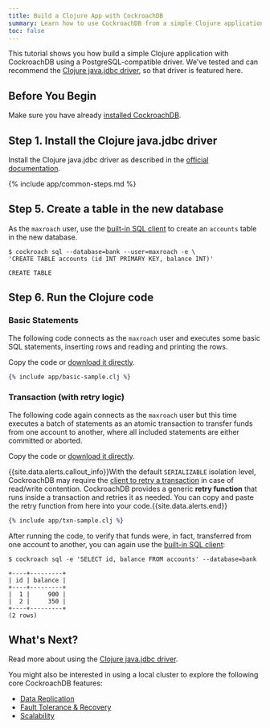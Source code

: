```yaml
---
title: Build a Clojure App with CockroachDB
summary: Learn how to use CockroachDB from a simple Clojure application with a low-level client driver.
toc: false
---
```


This tutorial shows you how build a simple Clojure application with CockroachDB using a PostgreSQL-compatible driver. We've tested and can recommend the [Clojure java.jdbc driver](http://clojure-doc.org/articles/ecosystem/java_jdbc/home.html), so that driver is featured here.

<div id="toc"></div>

## Before You Begin

Make sure you have already [installed CockroachDB](install-cockroachdb.html).

## Step 1. Install the Clojure java.jdbc driver

Install the Clojure java.jdbc driver as described in the [official documentation](http://clojure-doc.org/articles/ecosystem/java_jdbc/home.html).

{% include app/common-steps.md %}

## Step 5. Create a table in the new database

As the `maxroach` user, use the [built-in SQL client](use-the-built-in-sql-client.html) to create an `accounts` table in the new database.

~~~ shell
$ cockroach sql --database=bank --user=maxroach -e \
'CREATE TABLE accounts (id INT PRIMARY KEY, balance INT)'
~~~

~~~
CREATE TABLE
~~~

## Step 6. Run the Clojure code

### Basic Statements

The following code connects as the `maxroach` user and executes some basic SQL statements, inserting rows and reading and printing the rows. 

Copy the code or 
<a href="https://raw.githubusercontent.com/cockroachdb/docs/gh-pages/_includes/app/basic-sample.clj" download>download it directly</a>.

~~~ clojure
{% include app/basic-sample.clj %}
~~~

### Transaction (with retry logic)

The following code again connects as the `maxroach` user but this time executes a batch of statements as an atomic transaction to transfer funds from one account to another, where all included statements are either committed or aborted. 

Copy the code or 
<a href="https://raw.githubusercontent.com/cockroachdb/docs/gh-pages/_includes/app/txn-sample.clj" download>download it directly</a>. 

{{site.data.alerts.callout_info}}With the default `SERIALIZABLE` isolation level, CockroachDB may require the [client to retry a transaction](transactions.html#transaction-retries) in case of read/write contention. CockroachDB provides a generic <strong>retry function</strong> that runs inside a transaction and retries it as needed. You can copy and paste the retry function from here into your code.{{site.data.alerts.end}}

~~~ clojure
{% include app/txn-sample.clj %}
~~~

After running the code, to verify that funds were, in fact, transferred from one account to another, you can again use the [built-in SQL client](use-the-built-in-sql-client.html): 

~~~ shell
$ cockroach sql -e 'SELECT id, balance FROM accounts' --database=bank
~~~

~~~
+----+---------+
| id | balance |
+----+---------+
|  1 |     900 |
|  2 |     350 |
+----+---------+
(2 rows)
~~~

## What's Next?

Read more about using the [Clojure java.jdbc driver](http://clojure-doc.org/articles/ecosystem/java_jdbc/home.html).

You might also be interested in using a local cluster to explore the following core CockroachDB features:

- [Data Replication](demo-data-replication.html)
- [Fault Tolerance & Recovery](demo-fault-tolerance-and-recovery.html)
- [Scalability](demo-scalability.html)
